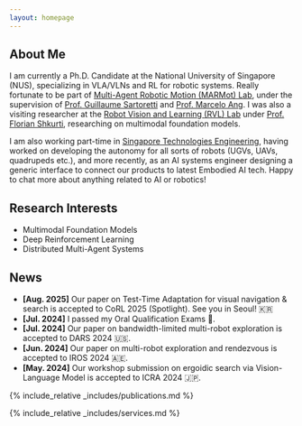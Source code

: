 ```yaml
---
layout: homepage
---
```


## About Me

I am currently a Ph.D. Candidate at the National University of Singapore (NUS), specializing in VLA/VLNs and RL for robotic systems. Really fortunate to be part of [Multi-Agent Robotic Motion (MARMot) Lab](https://www.marmotlab.org/), under the supervision of [Prof. Guillaume Sartoretti](https://cde.nus.edu.sg/me/staff/sartoretti-guillaume-a/) and [Prof. Marcelo Ang](https://cde.nus.edu.sg/me/staff/ang-jr-marcelo-h/). I was also a visiting researcher at the [Robot Vision and Learning (RVL) Lab](https://rvl.cs.toronto.edu/) under [Prof. Florian Shkurti](https://www.cs.toronto.edu/~florian/), researching on multimodal foundation models. 

I am also working part-time in [Singapore Technologies Engineering](https://www.stengg.com/), having worked on developing the autonomy for all sorts of robots (UGVs, UAVs, quadrupeds etc.), and more recently, as an AI systems engineer designing a generic interface to connect our products to latest Embodied AI tech. Happy to chat more about anything related to AI or robotics!


## Research Interests

- Multimodal Foundation Models
- Deep Reinforcement Learning 
- Distributed Multi-Agent Systems

## News

- **[Aug. 2025]** Our paper on Test-Time Adaptation for visual navigation & search is accepted to CoRL 2025 (Spotlight). See you in Seoul! 🇰🇷
- **[Jul. 2024]** I passed my Oral Qualification Exams 🎉.
- **[Jul. 2024]** Our paper on bandwidth-limited multi-robot exploration is accepted to DARS 2024 🇺🇸.
- **[Jun. 2024]** Our paper on multi-robot exploration and rendezvous is accepted to IROS 2024 🇦🇪.
- **[May. 2024]** Our workshop submission on ergoidic search via Vision-Language Model is accepted to ICRA 2024 🇯🇵.

{% include_relative _includes/publications.md %}

{% include_relative _includes/services.md %}
